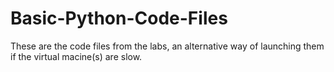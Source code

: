 # Basic-Python-Code-Files
 These are the code files from the labs, an alternative way of launching them if the virtual macine(s) are slow.
